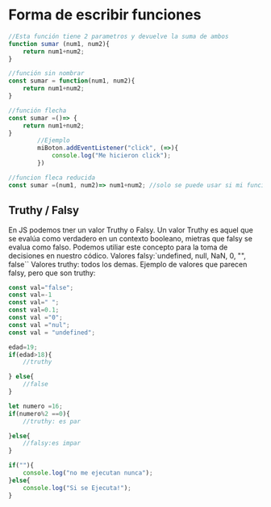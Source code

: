 # Forma de escribir funciones

```js
//Esta función tiene 2 parametros y devuelve la suma de ambos
function sumar (num1, num2){
    return num1+num2;
}

//función sin nombrar
const sumar = function(num1, num2){
    return num1+num2;
}

//función flecha
const sumar =()=> {
    return num1+num2;
}
        //Ejemplo
        miBoton.addEventListener("click", (=>){
            console.log("Me hicieron click");
        })

//funcion fleca reducida
const sumar =(num1, num2)=> num1+num2; //solo se puede usar si mi función tiene una sola fila 


```

## Truthy / Falsy
En JS podemos tner un valor Truthy o Falsy. Un valor Truthy es aquel que se evalúa como verdadero en un contexto booleano, mietras que falsy se evalua como falso.
Podemos utiliar este concepto para la toma de decisiones en nuestro códico. 
Valores falsy:`undefined, null, NaN, 0, "", false``
Valores truthy: todos los demas.
Ejemplo de valores que parecen falsy, pero que son truthy:
```js
const val="false";
const val=-1
const val=" ";
const val=0.1;
const val ="0";
const val ="nul";
const val = "undefined";
```

```js
edad=19;
if(edad>18){
    //truthy

} else{
    //false
}

let numero =16;
if(numero%2 ==0){
    //truthy: es par

}else{
    //falsy:es impar
}

if(""){
    console.log("no me ejecutan nunca");
}else{
    console.log("Si se Ejecuta!");
}
```